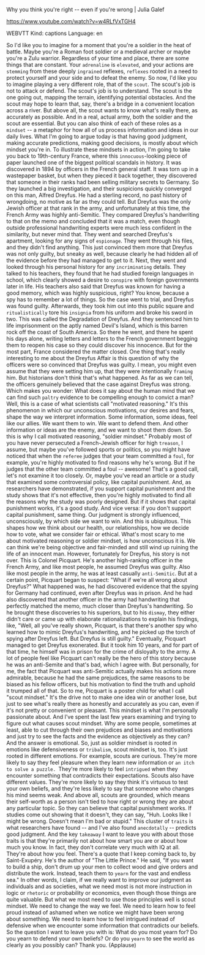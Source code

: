 Why you think you're right -- even if you're wrong | Julia Galef

https://www.youtube.com/watch?v=w4RLfVxTGH4 

WEBVTT Kind: captions Language: en 

So I'd like you to imagine for a moment that you're a soldier in the heat of battle. Maybe you're a Roman foot soldier or a medieval archer or maybe you're a Zulu warrior. Regardless of your time and place, there are some things that are constant. Your `adrenaline` is `elevated`, and your actions are `stemming` from these deeply `ingrained` reflexes, `reflexes` rooted in a need to protect yourself and your side and to defeat the enemy. So now, I'd like you to imagine playing a very different role, that of the `scout`. The scout's job is not to attack or defend. The scout's job is to understand. The scout is the one going out, mapping the terrain, identifying potential obstacles. And the scout may hope to learn that, say, there's a bridge in a convenient location across a river. But above all, the scout wants to know what's really there, as accurately as possible. And in a real, actual army, both the soldier and the scout are essential. But you can also think of each of these roles as a `mindset` -- a metaphor for how all of us process information and ideas in our daily lives. What I'm going to argue today is that having good judgment, making accurate predictions, making good decisions, is mostly about which mindset you're in. To illustrate these mindsets in action, I'm going to take you back to 19th-century France, where this `innocuous`-looking piece of paper launched one of the biggest political scandals in history. It was discovered in 1894 by officers in the French general staff. It was torn up in a wastepaper basket, but when they pieced it back together, they discovered that someone in their ranks had been selling military secrets to Germany. So they launched a big investigation, and their suspicions quickly converged on this man, Alfred Dreyfus. He had a sterling record, no past history of wrongdoing, no motive as far as they could tell. But Dreyfus was the only Jewish officer at that rank in the army, and unfortunately at this time, the French Army was highly anti-Semitic. They compared Dreyfus's handwriting to that on the memo and concluded that it was a match, even though outside professional handwriting experts were much less confident in the similarity, but never mind that. They went and searched Dreyfus's apartment, looking for any signs of `espionage`. They went through his files, and they didn't find anything. This just convinced them more that Dreyfus was not only guilty, but sneaky as well, because clearly he had hidden all of the evidence before they had managed to get to it. Next, they went and looked through his personal history for any `incriminating` details. They talked to his teachers, they found that he had studied foreign languages in school, which clearly showed a desire to `conspire` with foreign governments later in life. His teachers also said that Dreyfus was known for having a good memory, which was highly suspicious, right? You know, because a spy has to remember a lot of things. So the case went to trial, and Dreyfus was found guilty. Afterwards, they took him out into this public square and `ritualistically` tore his `insignia` from his uniform and broke his sword in two. This was called the Degradation of Dreyfus. And they sentenced him to life imprisonment on the aptly named Devil's Island, which is this barren rock off the coast of South America. So there he went, and there he spent his days alone, writing letters and letters to the French government begging them to reopen his case so they could discover his innocence. But for the most part, France considered the matter closed. One thing that's really interesting to me about the Dreyfus Affair is this question of why the officers were so convinced that Dreyfus was guilty. I mean, you might even assume that they were setting him up, that they were intentionally `framing` him. But historians don't think that's what happened. As far as we can tell, the officers genuinely believed that the case against Dreyfus was strong. Which makes you wonder: What does it say about the human mind that we can find such `paltry` evidence to be compelling enough to convict a man? Well, this is a case of what scientists call "motivated reasoning." It's this phenomenon in which our unconscious motivations, our desires and fears, shape the way we interpret information. Some information, some ideas, feel like our allies. We want them to win. We want to defend them. And other information or ideas are the enemy, and we want to shoot them down. So this is why I call motivated reasoning, "soldier mindset." Probably most of you have never persecuted a French-Jewish officer for high `treason`, I assume, but maybe you've followed sports or politics, so you might have noticed that when the `referee` judges that your team committed a `foul`, for example, you're highly motivated to find reasons why he's wrong. But if he judges that the other team committed a foul -- awesome! That's a good call, let's not examine it too closely. Or, maybe you've read an article or a study that examined some controversial policy, like capital punishment. And, as researchers have demonstrated, if you support capital punishment and the study shows that it's not effective, then you're highly motivated to find all the reasons why the study was poorly designed. But if it shows that capital punishment works, it's a good study. And vice versa: if you don't support capital punishment, same thing. Our judgment is strongly influenced, unconsciously, by which side we want to win. And this is ubiquitous. This shapes how we think about our health, our relationships, how we decide how to vote, what we consider fair or ethical. What's most scary to me about motivated reasoning or soldier mindset, is how unconscious it is. We can think we're being objective and fair-minded and still wind up ruining the life of an innocent man. However, fortunately for Dreyfus, his story is not over. This is Colonel Picquart. He's another high-ranking officer in the French Army, and like most people, he assumed Dreyfus was guilty. Also like most people in the army, he was at least casually `anti-Semitic`. But at a certain point, Picquart began to suspect: "What if we're all wrong about Dreyfus?" What happened was, he had discovered evidence that the spying for Germany had continued, even after Dreyfus was in prison. And he had also discovered that another officer in the army had handwriting that perfectly matched the memo, much closer than Dreyfus's handwriting. So he brought these discoveries to his superiors, but to his `dismay`, they either didn't care or came up with elaborate rationalizations to explain his findings, like, "Well, all you've really shown, Picquart, is that there's another spy who learned how to mimic Dreyfus's handwriting, and he picked up the torch of spying after Dreyfus left. But Dreyfus is still guilty." Eventually, Picquart managed to get Dreyfus exonerated. But it took him 10 years, and for part of that time, he himself was in prison for the crime of disloyalty to the army. A lot of people feel like Picquart can't really be the hero of this story because he was an anti-Semite and that's bad, which I agree with. But personally, for me, the fact that Picquart was anti-Semitic actually makes his actions more admirable, because he had the same prejudices, the same reasons to be biased as his fellow officers, but his motivation to find the truth and uphold it trumped all of that. So to me, Picquart is a poster child for what I call "scout mindset." It's the drive not to make one idea win or another lose, but just to see what's really there as honestly and accurately as you can, even if it's not pretty or convenient or pleasant. This mindset is what I'm personally passionate about. And I've spent the last few years examining and trying to figure out what causes scout mindset. Why are some people, sometimes at least, able to cut through their own prejudices and biases and motivations and just try to see the facts and the evidence as objectively as they can? And the answer is emotional. So, just as soldier mindset is rooted in emotions like defensiveness or `tribalism`, scout mindset is, too. It's just rooted in different emotions. For example, scouts are curious. They're more likely to say they feel pleasure when they learn new information or `an itch to solve a puzzle. `They're more likely to feel `intrigued` when they encounter something that contradicts their expectations. Scouts also have different values. They're more likely to say they think it's virtuous to test your own beliefs, and they're less likely to say that someone who changes his mind seems weak. And above all, scouts are grounded, which means their self-worth as a person isn't tied to how right or wrong they are about any particular topic. So they can believe that capital punishment works. If studies come out showing that it doesn't, they can say, "Huh. Looks like I might be wrong. Doesn't mean I'm bad or stupid." This cluster of `traits` is what researchers have found -- and I've also found `anecdotally` -- predicts good judgment. And the key `takeaway` I want to leave you with about those traits is that they're primarily not about how smart you are or about how much you know. In fact, they don't correlate very much with IQ at all. They're about how you feel. There's a quote that I keep coming back to, by Saint-Exupéry. He's the author of "The Little Prince." He said, "If you want to build a ship, don't drum up your men to collect wood and give orders and distribute the work. Instead, teach them to `yearn` for the vast and endless sea." In other words, I claim, if we really want to improve our judgment as individuals and as societies, what we need most is not more instruction in logic or `rhetoric` or probability or economics, even though those things are quite valuable. But what we most need to use those principles well is scout mindset. We need to change the way we feel. We need to learn how to feel proud instead of ashamed when we notice we might have been wrong about something. We need to learn how to feel intrigued instead of defensive when we encounter some information that contradicts our beliefs. So the question I want to leave you with is: What do you most yearn for? Do you yearn to defend your own beliefs? Or do you `yearn` to see the world as clearly as you possibly can? Thank you. (Applause) 